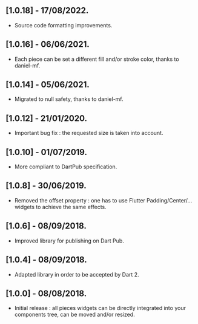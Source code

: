 ## [1.0.18] - 17/08/2022.

* Source code formatting improvements.

## [1.0.16] - 06/06/2021.

* Each piece can be set a different fill and/or stroke color, thanks to daniel-mf.

## [1.0.14] - 05/06/2021.

* Migrated to null safety, thanks to daniel-mf.

## [1.0.12] - 21/01/2020.

* Important bug fix : the requested size is taken into account.

## [1.0.10] - 01/07/2019.

* More compliant to DartPub specification.

## [1.0.8] - 30/06/2019.

* Removed the offset property : one has to use Flutter Padding/Center/... widgets to achieve the same effects.

## [1.0.6] - 08/09/2018.

* Improved library for publishing on Dart Pub.

## [1.0.4] - 08/09/2018.

* Adapted library in order to be accepted by Dart 2.

## [1.0.0] - 08/08/2018.

* Initial release : all pieces widgets can be directly integrated into your components tree, can be
moved and/or resized.
